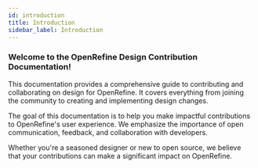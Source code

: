 ```yaml
---
id: introduction
title: Introduction
sidebar_label: Introduction
---
```


### Welcome to the OpenRefine Design Contribution Documentation!

This documentation provides a comprehensive guide to contributing and collaborating on design for OpenRefine. It covers everything from joining the community to creating and implementing design changes.

The goal of this documentation is to help you make impactful contributions to OpenRefine's user experience. We emphasize the importance of open communication, feedback, and collaboration with developers.

Whether you're a seasoned designer or new to open source, we believe that your contributions can make a significant impact on OpenRefine.
